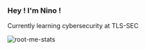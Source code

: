 ### Hey ! I'm Nino !

Currently learning cybersecurity at TLS-SEC

![root-me-stats](https://root-me-diff.vercel.app/rm-gh?nickname=nin7o-863599&gstats=show&style=dark)
